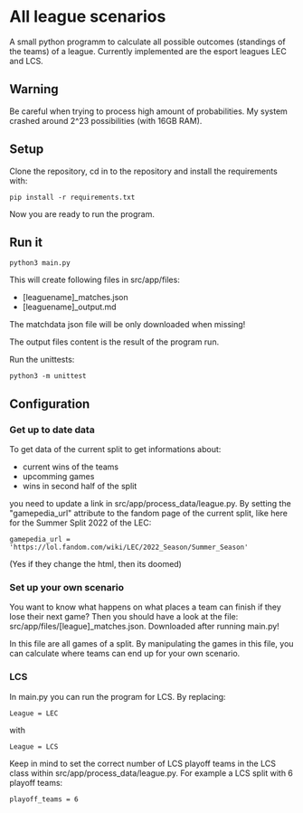 # All league scenarios

A small python programm to calculate all possible outcomes (standings of the teams) of a league. Currently implemented are the esport leagues LEC and LCS.

## Warning
Be careful when trying to process high amount of probabilities. My system crashed around 2^23 possibilities (with 16GB RAM).

## Setup
Clone the repository, cd in to the repository and install the requirements with:

```
pip install -r requirements.txt
```

Now you are ready to run the program.

## Run it
```
python3 main.py
```

This will create following files in src/app/files:
- [leaguename]_matches.json
- [leaguename]_output.md

The matchdata json file will be only downloaded when missing!

The output files content is the result of the program run.

Run the unittests:
```
python3 -m unittest
```
## Configuration
### Get up to date data
To get data of the current split to get informations about:
- current wins of the teams
- upcomming games
- wins in second half of the split

you need to update a link in src/app/process_data/league.py. By setting the "gamepedia_url" attribute to the fandom page of the current split, like here for the Summer Split 2022 of the LEC:
```
gamepedia_url = 'https://lol.fandom.com/wiki/LEC/2022_Season/Summer_Season'
```
(Yes if they change the html, then its doomed)

### Set up your own scenario
You want to know what happens on what places a team can finish if they lose their next game?
Then you should have a look at the file: src/app/files/[league]_matches.json. Downloaded after running main.py!

In this file are all games of a split. By manipulating the games in this file, you can calculate where teams can end up for your own scenario.

### LCS
In main.py you can run the program for LCS. By replacing:
```
League = LEC
```

with 
```
League = LCS
```

Keep in mind to set the correct number of LCS playoff teams in the LCS class within src/app/process_data/league.py. For example a LCS split with 6 playoff teams:
```
playoff_teams = 6
```